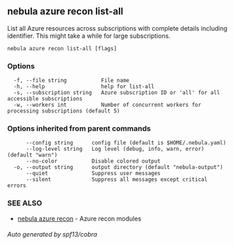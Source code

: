 ## nebula azure recon list-all

List all Azure resources across subscriptions with complete details including identifier. This might take a while for large subscriptions.

```
nebula azure recon list-all [flags]
```

### Options

```
  -f, --file string           File name
  -h, --help                  help for list-all
  -s, --subscription string   Azure subscription ID or 'all' for all accessible subscriptions
  -w, --workers int           Number of concurrent workers for processing subscriptions (default 5)
```

### Options inherited from parent commands

```
      --config string      config file (default is $HOME/.nebula.yaml)
      --log-level string   Log level (debug, info, warn, error) (default "warn")
      --no-color           Disable colored output
  -o, --output string      output directory (default "nebula-output")
      --quiet              Suppress user messages
      --silent             Suppress all messages except critical errors
```

### SEE ALSO

* [nebula azure recon](nebula_azure_recon.md)	 - Azure recon modules

###### Auto generated by spf13/cobra

